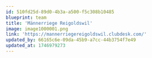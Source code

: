 ```yaml
---
id: 510fd25d-89d0-4b3a-a500-f5c308b10485
blueprint: team
title: 'Männerriege Reigoldswil'
image: image1000001.png
link: 'https://mannerriegereigoldswil.clubdesk.com/'
updated_by: 66165c6e-09da-45b9-a7cc-44b3754f7e49
updated_at: 1746979273
---
```

